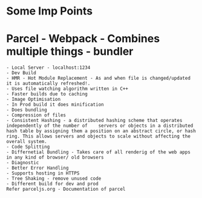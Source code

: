 # Some Imp Points

# Parcel - Webpack - Combines multiple things - bundler
    - Local Server - localhost:1234
    - Dev Build
    - HMR - Hot Module Replacement - As and when file is changed/updated it is automatically refreshed!.
    - Uses file watching algorithm written in C++
    - Faster builds due to caching
    - Image Optimisation
    - In Prod build it does minification
    - Does bundling
    - Compression of files
    - Consistent Hashing - a distributed hashing scheme that operates independently of the number of    servers or objects in a distributed hash table by assigning them a position on an abstract circle, or hash ring. This allows servers and objects to scale without affecting the overall system.
    - Code Splitting
    - Differnetial Bundling - Takes care of all renderig of the web apps in any kind of browser/ old browsers
    - Diagnostic 
    - Better Error Handling
    - Supports hosting in HTTPS
    - Tree Shaking - remove unused code 
    - Different build for dev and prod 
    Refer parceljs.org - Documentation of parcel
